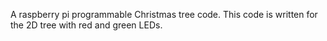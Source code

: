 A raspberry pi programmable Christmas tree code. 
This code is written for the 2D tree with red and green LEDs.

 
